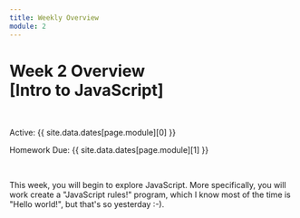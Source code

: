 ```yaml
---
title: Weekly Overview
module: 2
---
```


# Week 2 Overview<br />[Intro to JavaScript]


<br />


Active: {{ site.data.dates[page.module][0] }}

Homework Due: {{ site.data.dates[page.module][1] }}


<br />

<!-- <div class="embed-responsive embed-responsive-16by9"><iframe class="embed-responsive-item" src="https://www.youtube.com/embed/GGX5lm2me0A" frameborder="0" allowfullscreen></iframe></div> -->


This week, you will begin to explore JavaScript. More specifically, you will work create a "JavaScript rules!" program, which I know most of the time is "Hello world!", but that's so yesterday :-).
